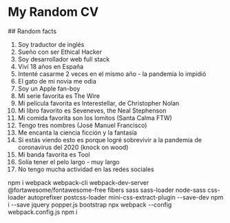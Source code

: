 # My Random CV

## Random facts

1. Soy traductor de inglés
2. Sueño con ser Ethical Hacker
3. Soy desarrollador web full stack
4. Viví 18 años en España
5. Intenté casarme 2 veces en el mismo año - la pandemia lo impidió
6. El gato de mi novia me odia
7. Soy un Apple fan-boy
8. Mi serie favorita es The Wire
9. Mi película favorita es Interestellar, de Christopher Nolan
10. Mi libro favorito es Seveneves, the Neal Stephenson
11. Mi comida favorita son los lomitos (Santa Calma FTW)
12. Tengo tres nombres (José Manuel Francisco)
13. Me encanta la ciencia ficción y la fantasía
14. Si estás viendo esto es porque logré sobrevivir a la pandemia de coronavirus del 2020 (knock on wood)
15. Mi banda favorita es Tool
16. Solía tener el pelo largo - muy largo
17. No tengo mucha actividad en las redes sociales

npm i webpack webpack-cli webpack-dev-server @fortawesome/fontawesome-free fibers sass sass-loader node-sass css-loader autoprefixer postcss-loader mini-css-extract-plugin --save-dev
npm i --save jquery popper.js bootstrap
npx webpack --config webpack.config.js
npm i  
